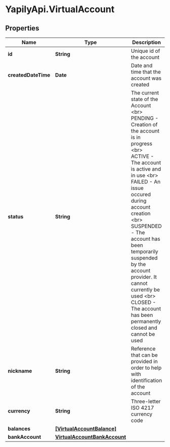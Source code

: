 # YapilyApi.VirtualAccount

## Properties

Name | Type | Description | Notes
------------ | ------------- | ------------- | -------------
**id** | **String** | Unique id of the account | [optional] 
**createdDateTime** | **Date** | Date and time that the account was created | [optional] 
**status** | **String** | The current state of the Account &lt;br&gt; PENDING - Creation of the account is in progress &lt;br&gt; ACTIVE - The account is active and in use &lt;br&gt; FAILED - An issue occured during account creation &lt;br&gt; SUSPENDED - The account has been temporarily suspended by the account provider. It cannot currently be used &lt;br&gt; CLOSED - The account has been permanently closed and cannot be used | [optional] 
**nickname** | **String** | Reference that can be provided in order to help with identification of the account | [optional] 
**currency** | **String** | Three-letter ISO 4217 currency code | [optional] 
**balances** | [**[VirtualAccountBalance]**](VirtualAccountBalance.md) |  | [optional] 
**bankAccount** | [**VirtualAccountBankAccount**](VirtualAccountBankAccount.md) |  | [optional] 


